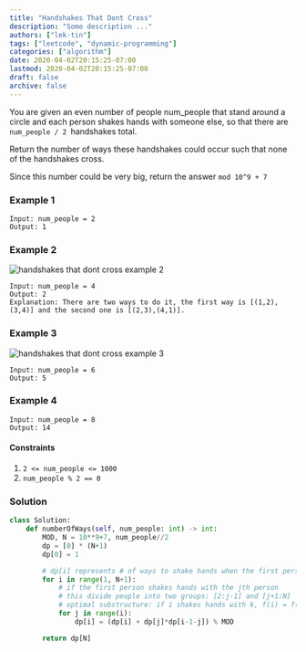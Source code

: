 ```yaml
---
title: "Handshakes That Dont Cross"
description: "Some description ..."
authors: ["lek-tin"]
tags: ["leetcode", "dynamic-programming"]
categories: ["algorithm"]
date: 2020-04-02T20:15:25-07:00
lastmod: 2020-04-02T20:15:25-07:00
draft: false
archive: false
---
```


You are given an even number of people num_people that stand around a circle and each person shakes hands with someone else, so that there are `num_people / 2 `handshakes total.  

Return the number of ways these handshakes could occur such that none of the handshakes cross.  

Since this number could be very big, return the answer `mod 10^9 + 7`  

### Example 1

```
Input: num_people = 2
Output: 1
```

### Example 2

![handshakes that dont cross example 2](/img/post/handshakes-that-dont-cross-example-2.png)
```
Input: num_people = 4
Output: 2
Explanation: There are two ways to do it, the first way is [(1,2),(3,4)] and the second one is [(2,3),(4,1)].
```

### Example 3

![handshakes that dont cross example 3](/img/post/handshakes-that-dont-cross-example-3.png)
```
Input: num_people = 6
Output: 5
```

### Example 4

```
Input: num_people = 8
Output: 14
```

#### Constraints

1. `2 <= num_people <= 1000`
2. `num_people % 2 == 0`

### Solution

```python
class Solution:
    def numberOfWays(self, num_people: int) -> int:
        MOD, N = 10**9+7, num_people//2
        dp = [0] * (N+1)
        dp[0] = 1

        # dp[i] represents # of ways to shake hands when the first person shakes the ith person
        for i in range(1, N+1):
            # if the first person shakes hands with the jth person
            # this divide people into two groups: [2:j-1] and [j+1:N]
            # optimal substructure: if i shakes hands with k, f(i) = f(i) + f(j-1)*f(i-1-j)
            for j in range(i):
                dp[i] = (dp[i] + dp[j]*dp[i-1-j]) % MOD

        return dp[N]
```
